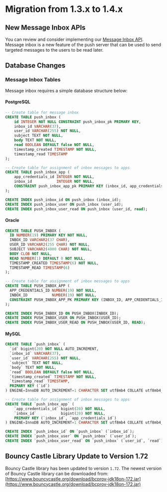 # Migration from 1.3.x to 1.4.x

## New Message Inbox APIs

You can review and consider implementing our [Message Inbox API](./Push-Server-API.md#message-inbox). Message inbox is a new feature of the push server that can be used to send targeted messages to the users to be read later.

## Database Changes

### Message Inbox Tables

Message inbox requires a simple database structure below:

#### PostgreSQL

```sql
-- Create table for message inbox
CREATE TABLE push_inbox (
    id INTEGER NOT NULL CONSTRAINT push_inbox_pk PRIMARY KEY,
    inbox_id VARCHAR(37),
    user_id VARCHAR(255) NOT NULL,
    subject TEXT NOT NULL,
    body TEXT NOT NULL,
    read BOOLEAN DEFAULT false NOT NULL,
    timestamp_created TIMESTAMP NOT NULL,
    timestamp_read TIMESTAMP
);

-- Create table for assignment of inbox messages to apps
CREATE TABLE push_inbox_app (
    app_credentials_id INTEGER NOT NULL,
    inbox_id           INTEGER NOT NULL,
    CONSTRAINT push_inbox_app_pk PRIMARY KEY (inbox_id, app_credentials_id)
);

CREATE INDEX push_inbox_id ON push_inbox (inbox_id);
CREATE INDEX push_inbox_user ON push_inbox (user_id);
CREATE INDEX push_inbox_user_read ON push_inbox (user_id, read);
```

#### Oracle

```sql
CREATE TABLE PUSH_INBOX (
  ID NUMBER(19) PRIMARY KEY NOT NULL,
  INBOX_ID VARCHAR2(37 CHAR),
  USER_ID VARCHAR2(255 CHAR) NOT NULL,
  SUBJECT VARCHAR2(4000 CHAR) NOT NULL,
  BODY CLOB NOT NULL,
  READ NUMBER(1) DEFAULT 0 NOT NULL,
  TIMESTAMP_CREATED TIMESTAMP(6) NOT NULL,
  TIMESTAMP_READ TIMESTAMP(6)
);

-- Create table for assignment of inbox messages to apps
CREATE TABLE PUSH_INBOX_APP (
  APP_CREDENTIALS_ID NUMBER(19) NOT NULL,
  INBOX_ID           NUMBER(19) NOT NULL,
  CONSTRAINT PUSH_INBOX_APP_PK PRIMARY KEY (INBOX_ID, APP_CREDENTIALS_ID)
);

CREATE INDEX PUSH_INBOX_ID ON PUSH_INBOX(INBOX_ID);
CREATE INDEX PUSH_INBOX_USER ON PUSH_INBOX(USER_ID);
CREATE INDEX PUSH_INBOX_USER_READ ON PUSH_INBOX(USER_ID, READ);
```

#### MySQL

```sql
CREATE TABLE `push_inbox` (
  `id` bigint(20) NOT NULL AUTO_INCREMENT,
  `inbox_id` VARCHAR(37),
  `user_id` VARCHAR(255) NOT NULL,
  `subject` TEXT NOT NULL,
  `body` TEXT NOT NULL,
  `read` BOOLEAN DEFAULT false NOT NULL,
  `timestamp_created` TIMESTAMP NOT NULL,
  `timestamp_read` TIMESTAMP,
  PRIMARY KEY (`id`)
) ENGINE=InnoDB AUTO_INCREMENT=1 CHARACTER SET utf8mb4 COLLATE utf8mb4_unicode_ci;

-- Create table for assignment of inbox messages to apps
CREATE TABLE `push_inbox_app` (
    `app_credentials_id` bigint(20) NOT NULL,
    `inbox_id`           bigint(20) NOT NULL,
    PRIMARY KEY (`inbox_id`, `app_credentials_id`)
) ENGINE=InnoDB AUTO_INCREMENT=1 CHARACTER SET utf8mb4 COLLATE utf8mb4_unicode_ci;

CREATE INDEX `push_inbox_id` ON `push_inbox` (`inbox_id`);
CREATE INDEX `push_inbox_user` ON `push_inbox` (`user_id`);
CREATE INDEX `push_inbox_user_read` ON `push_inbox` (`user_id`, `read`);
```

## Bouncy Castle Library Update to Version 1.72

Bouncy Castle library has been updated to version `1.72`.
The newest version of Bouncy Castle library can be downloaded from: [https://www.bouncycastle.org/download/bcprov-jdk18on-172.jar](https://www.bouncycastle.org/download/bcprov-jdk18on-172.jar)
